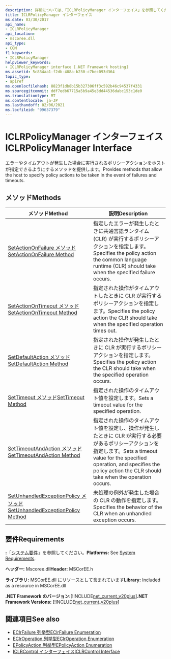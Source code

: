 ```yaml
---
description: 詳細については、「ICLRPolicyManager インターフェイス」を参照してください。
title: ICLRPolicyManager インターフェイス
ms.date: 03/30/2017
api_name:
- ICLRPolicyManager
api_location:
- mscoree.dll
api_type:
- COM
f1_keywords:
- ICLRPolicyManager
helpviewer_keywords:
- ICLRPolicyManager interface [.NET Framework hosting]
ms.assetid: 5c834aa1-f2db-408a-b230-c7bec093d364
topic_type:
- apiref
ms.openlocfilehash: 8823f1db8b15b327306ff3c592b46c94537f4331
ms.sourcegitcommit: ddf7edb67715a5b9a45e3dd44536dabc153c1de0
ms.translationtype: MT
ms.contentlocale: ja-JP
ms.lasthandoff: 02/06/2021
ms.locfileid: "99637379"
---
```

# <a name="iclrpolicymanager-interface"></a><span data-ttu-id="e144c-103">ICLRPolicyManager インターフェイス</span><span class="sxs-lookup"><span data-stu-id="e144c-103">ICLRPolicyManager Interface</span></span>

<span data-ttu-id="e144c-104">エラーやタイムアウトが発生した場合に実行されるポリシーアクションをホストが指定できるようにするメソッドを提供します。</span><span class="sxs-lookup"><span data-stu-id="e144c-104">Provides methods that allow the host to specify policy actions to be taken in the event of failures and timeouts.</span></span>  
  
## <a name="methods"></a><span data-ttu-id="e144c-105">メソッド</span><span class="sxs-lookup"><span data-stu-id="e144c-105">Methods</span></span>  
  
|<span data-ttu-id="e144c-106">メソッド</span><span class="sxs-lookup"><span data-stu-id="e144c-106">Method</span></span>|<span data-ttu-id="e144c-107">説明</span><span class="sxs-lookup"><span data-stu-id="e144c-107">Description</span></span>|  
|------------|-----------------|  
|[<span data-ttu-id="e144c-108">SetActionOnFailure メソッド</span><span class="sxs-lookup"><span data-stu-id="e144c-108">SetActionOnFailure Method</span></span>](iclrpolicymanager-setactiononfailure-method.md)|<span data-ttu-id="e144c-109">指定したエラーが発生したときに共通言語ランタイム (CLR) が実行するポリシーアクションを指定します。</span><span class="sxs-lookup"><span data-stu-id="e144c-109">Specifies the policy action the common language runtime (CLR) should take when the specified failure occurs.</span></span>|  
|[<span data-ttu-id="e144c-110">SetActionOnTimeout メソッド</span><span class="sxs-lookup"><span data-stu-id="e144c-110">SetActionOnTimeout Method</span></span>](iclrpolicymanager-setactionontimeout-method.md)|<span data-ttu-id="e144c-111">指定された操作がタイムアウトしたときに CLR が実行するポリシーアクションを指定します。</span><span class="sxs-lookup"><span data-stu-id="e144c-111">Specifies the policy action the CLR should take when the specified operation times out.</span></span>|  
|[<span data-ttu-id="e144c-112">SetDefaultAction メソッド</span><span class="sxs-lookup"><span data-stu-id="e144c-112">SetDefaultAction Method</span></span>](iclrpolicymanager-setdefaultaction-method.md)|<span data-ttu-id="e144c-113">指定された操作が発生したときに CLR が実行するポリシーアクションを指定します。</span><span class="sxs-lookup"><span data-stu-id="e144c-113">Specifies the policy action the CLR should take when the specified operation occurs.</span></span>|  
|[<span data-ttu-id="e144c-114">SetTimeout メソッド</span><span class="sxs-lookup"><span data-stu-id="e144c-114">SetTimeout Method</span></span>](iclrpolicymanager-settimeout-method.md)|<span data-ttu-id="e144c-115">指定された操作のタイムアウト値を設定します。</span><span class="sxs-lookup"><span data-stu-id="e144c-115">Sets a timeout value for the specified operation.</span></span>|  
|[<span data-ttu-id="e144c-116">SetTimeoutAndAction メソッド</span><span class="sxs-lookup"><span data-stu-id="e144c-116">SetTimeoutAndAction Method</span></span>](iclrpolicymanager-settimeoutandaction-method.md)|<span data-ttu-id="e144c-117">指定された操作のタイムアウト値を設定し、操作が発生したときに CLR が実行する必要があるポリシーアクションを指定します。</span><span class="sxs-lookup"><span data-stu-id="e144c-117">Sets a timeout value for the specified operation, and specifies the policy action the CLR should take when the operation occurs.</span></span>|  
|[<span data-ttu-id="e144c-118">SetUnhandledExceptionPolicy メソッド</span><span class="sxs-lookup"><span data-stu-id="e144c-118">SetUnhandledExceptionPolicy Method</span></span>](iclrpolicymanager-setunhandledexceptionpolicy-method.md)|<span data-ttu-id="e144c-119">未処理の例外が発生した場合の CLR の動作を指定します。</span><span class="sxs-lookup"><span data-stu-id="e144c-119">Specifies the behavior of the CLR when an unhandled exception occurs.</span></span>|  
  
## <a name="requirements"></a><span data-ttu-id="e144c-120">要件</span><span class="sxs-lookup"><span data-stu-id="e144c-120">Requirements</span></span>  

 <span data-ttu-id="e144c-121">**:**「[システム要件](../../get-started/system-requirements.md)」を参照してください。</span><span class="sxs-lookup"><span data-stu-id="e144c-121">**Platforms:** See [System Requirements](../../get-started/system-requirements.md).</span></span>  
  
 <span data-ttu-id="e144c-122">**ヘッダー:** Mscoree.dll</span><span class="sxs-lookup"><span data-stu-id="e144c-122">**Header:** MSCorEE.h</span></span>  
  
 <span data-ttu-id="e144c-123">**ライブラリ:** MSCorEE.dll にリソースとして含まれています</span><span class="sxs-lookup"><span data-stu-id="e144c-123">**Library:** Included as a resource in MSCorEE.dll</span></span>  
  
 <span data-ttu-id="e144c-124">**.NET Framework のバージョン:**[!INCLUDE[net_current_v20plus](../../../../includes/net-current-v20plus-md.md)]</span><span class="sxs-lookup"><span data-stu-id="e144c-124">**.NET Framework Versions:** [!INCLUDE[net_current_v20plus](../../../../includes/net-current-v20plus-md.md)]</span></span>  
  
## <a name="see-also"></a><span data-ttu-id="e144c-125">関連項目</span><span class="sxs-lookup"><span data-stu-id="e144c-125">See also</span></span>

- [<span data-ttu-id="e144c-126">EClrFailure 列挙型</span><span class="sxs-lookup"><span data-stu-id="e144c-126">EClrFailure Enumeration</span></span>](eclrfailure-enumeration.md)
- [<span data-ttu-id="e144c-127">EClrOperation 列挙型</span><span class="sxs-lookup"><span data-stu-id="e144c-127">EClrOperation Enumeration</span></span>](eclroperation-enumeration.md)
- [<span data-ttu-id="e144c-128">EPolicyAction 列挙型</span><span class="sxs-lookup"><span data-stu-id="e144c-128">EPolicyAction Enumeration</span></span>](epolicyaction-enumeration.md)
- [<span data-ttu-id="e144c-129">ICLRControl インターフェイス</span><span class="sxs-lookup"><span data-stu-id="e144c-129">ICLRControl Interface</span></span>](iclrcontrol-interface.md)
